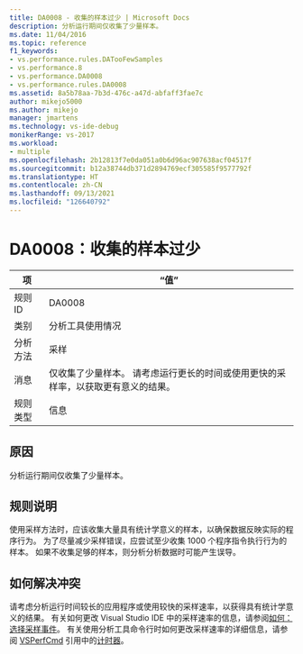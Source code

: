 ```yaml
---
title: DA0008 - 收集的样本过少 | Microsoft Docs
description: 分析运行期间仅收集了少量样本。
ms.date: 11/04/2016
ms.topic: reference
f1_keywords:
- vs.performance.rules.DATooFewSamples
- vs.performance.8
- vs.performance.DA0008
- vs.performance.rules.DA0008
ms.assetid: 8a5b78aa-7b3d-476c-a47d-abfaff3fae7c
author: mikejo5000
ms.author: mikejo
manager: jmartens
ms.technology: vs-ide-debug
monikerRange: vs-2017
ms.workload:
- multiple
ms.openlocfilehash: 2b12813f7e0da051a0b6d96ac907638acf04517f
ms.sourcegitcommit: b12a38744db371d2894769ecf305585f9577792f
ms.translationtype: HT
ms.contentlocale: zh-CN
ms.lasthandoff: 09/13/2021
ms.locfileid: "126640792"
---
```

# <a name="da0008-few-samples-collected"></a>DA0008：收集的样本过少

|项|“值”|
|-|-|
|规则 ID|DA0008|
|类别|分析工具使用情况|
|分析方法|采样|
|消息|仅收集了少量样本。 请考虑运行更长的时间或使用更快的采样率，以获取更有意义的结果。|
|规则类型|信息|

## <a name="cause"></a>原因
 分析运行期间仅收集了少量样本。

## <a name="rule-description"></a>规则说明
 使用采样方法时，应该收集大量具有统计学意义的样本，以确保数据反映实际的程序行为。 为了尽量减少采样错误，应尝试至少收集 1000 个程序指令执行行为的样本。 如果不收集足够的样本，则分析分析数据时可能产生误导。

## <a name="how-to-fix-violations"></a>如何解决冲突
 请考虑分析运行时间较长的应用程序或使用较快的采样速率，以获得具有统计学意义的结果。 有关如何更改 Visual Studio IDE 中的采样速率的信息，请参阅[如何：选择采样事件](../profiling/how-to-choose-sampling-events.md)。 有关使用分析工具命令行时如何更改采样速率的详细信息，请参阅 [VSPerfCmd](../profiling/vsperfcmd.md) 引用中的[计时器](../profiling/timer.md)。
